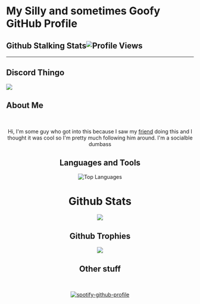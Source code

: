 # My Silly and sometimes Goofy GitHub Profile
## Github Stalking Stats![Profile Views](https://komarev.com/ghpvc/?username=SugnaXD)
---
## Discord Thingo
</div align="center">

<img src="https://discord.c99.nl/widget/theme-3/603554299485880331.png">

## About Me
</br>
<div align="center">

Hi, I'm some guy who got into this because I saw my [friend](https://github.com/Kathund) doing this and I thought it was cool so I'm pretty much following him around.
I'm a socialble dumbass

## Languages and Tools

![Top Languages](https://github-readme-stats.vercel.app/api/top-langs/?username=SugnaXD)
# Github Stats
<a href="">
  <img align="centre" src="https://github-readme-stats.vercel.app/api?username=SugnaXD&count_private=true&include_all_commits=true&show_icons=true&title_color=007bff&text_color=e7e7e7&icon_color=007bff&bg_color=171c28" 
    ![](https://github-readme-streak-stats.herokuapp.com/?user=iampavangandhi&hide_border=true) />
</a>

  
## Github Trophies
![](https://github-profile-trophy.vercel.app/?username=SugnaXD&theme=discord&no-frame=true&no-bg=false&margin-w=4)

## Other stuff
<p>
</br>

[![spotify-github-profile](https://spotify-github-profile.vercel.app/api/view?uid=ejfdth0l196xx1krf2ufbwim0&cover_image=true&theme=default&show_offline=false&background_color=121212&interchange=false&bar_color=53b14f&bar_color_cover=false)](https://spotify-github-profile.vercel.app/api/view?uid=ejfdth0l196xx1krf2ufbwim0&redirect=true)
